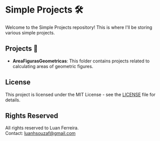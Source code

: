 # Simple Projects 🛠️

Welcome to the Simple Projects repository! This is where I'll be storing various simple projects.

## Projects 📁

- **AreaFigurasGeometricas**: This folder contains projects related to calculating areas of geometric figures.

<!-- 
Feel free to add more folders for future projects! 🚀
-->

## License

This project is licensed under the MIT License - see the [LICENSE](LICENSE) file for details.

## Rights Reserved

All rights reserved to Luan Ferreira.  
Contact: [luanhsouzaf@gmail.com](mailto:luanhsouzaf@gmail.com)
